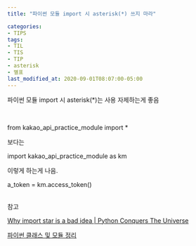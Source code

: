 ```yaml
---
title: "파이썬 모듈 import 시 asterisk(*) 쓰지 마라"

categories:
- TIPS
tags:
- TIL
- TIS
- TIP
- asterisk
- 별표
last_modified_at: 2020-09-01T08:07:00-05:00
---
```


파이썬 모듈 import 시 asterisk(*)는 사용 자제하는게 좋음

<br/>

from kakao_api_practice_module import *

보다는

import kakao_api_practice_module as km

이렇게 하는게 나음.

a_token = km.access_token()

<br/>
참고

[Why import star is a bad idea | Python Conquers The Universe](https://pythonconquerstheuniverse.wordpress.com/2011/03/28/why-import-star-is-a-bad-idea/)

[파이썬 클래스 및 모듈 정리](https://seongjaemoon.github.io/python/2018/04/06/python-course3.html)
